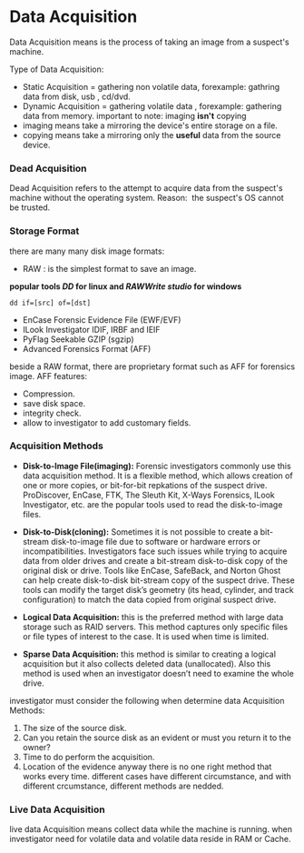 # Data Acquisition

Data Acquisition means is the process of taking an image from a suspect's machine.

Type of Data Acquisition:
* Static Acquisition = gathering non volatile data, forexample: gathring data from disk, usb , cd/dvd.
* Dynamic Acquisition = gathering volatile data , forexample: gathering data from memory.
important to note: imaging **isn't** copying
* imaging means take a mirroring the device's entire storage on a file.
* copying means take a mirroring only the **useful** data from the source device.

### Dead Acquisition  
Dead Acquisition refers to the attempt to acquire data from the suspect's machine without the operating system.
Reason:  the suspect's OS cannot be trusted.

### Storage Format
there are many many disk image formats:
* RAW : is the simplest format to save an image. 

**popular tools *DD* for linux and   *RAWWrite studio* for windows**
```
dd if=[src] of=[dst]
```
* EnCase Forensic Evidence File (EWF/EVF)
* ILook Investigator IDIF, IRBF and IEIF
* PyFlag Seekable GZIP (sgzip)
* Advanced Forensics Format (AFF)

beside a RAW format, there are proprietary format such as AFF for forensics image. AFF features:
* Compression.
* save disk space.
* integrity check.
* allow to investigator to add customary fields.
### Acquisition Methods
* **Disk-to-Image File(imaging):** Forensic investigators commonly use this data acquisition method. It is a flexible method, which allows creation of one or more copies, or bit-for-bit repkations of the suspect drive. ProDiscover, EnCase, FTK, The Sleuth Kit, X-Ways Forensics, ILook Investigator, etc. are the popular tools used to read the disk-to-image files.
 
* **Disk-to-Disk(cloning):** Sometimes it is not possible to create a bit-stream disk-to-image file due to software or hardware errors or incompatibilities. Investigators face such issues while trying to acquire data from older drives and create a bit-stream disk-to-disk copy of the original disk or drive. Tools like EnCase, SafeBack, and Norton Ghost can help create disk-to-disk bit-stream copy of the suspect drive. These tools can modify the target disk’s geometry (its head, cylinder, and track configuration) to match the data copied from original suspect drive.
* **Logical Data Acquisition:** this is the preferred method with large data storage such as RAID servers. This method captures only specific files or file types of interest to the case. It is used when time is limited.
* **Sparse Data Acquisition:** this method is similar to creating a logical acquisition but it also collects deleted data (unallocated). Also this method is used when an investigator doesn’t need to examine the whole drive.

investigator must consider the following when determine data Acquisition Methods:
1. The size of the source disk.
2. Can you retain the source disk as an evident or must you return it to the owner?
3. Time to do perform the acquisition.
4. Location of the evidence
anyway there is no one right method that works every time. different cases have different circumstance, and with different crcumstance, different methods are nedded.
### Live Data Acquisition
live data Acquisition means collect data while the machine is running. when investigator need for volatile data and volatile data reside in RAM or Cache.

 
